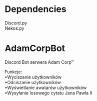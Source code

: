 # Dependencies
   Discord.py <br/>
   Nekos.py <br/>

# AdamCorpBot
Discord Bot serwera Adam Corp™

Funkcje: <br/>
   •Wyciszanie użytkowników <br/>
   •Odciszanie użytkowników <br/>
   •Wyświetlanie awatarów użytkowników <br/>
   •Wysyłanie losowego cytatu Jana Pawła II
